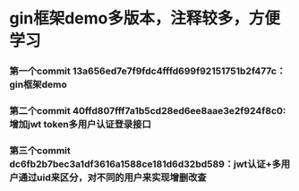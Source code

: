 # gin框架demo多版本，注释较多，方便学习
### 第一个commit 13a656ed7e7f9fdc4fffd699f92151751b2f477c：gin框架demo
### 第二个commit 40ffd807fff7a1b5cd28ed6ee8aae3e2f924f8c0: 增加jwt token多用户认证登录接口
### 第三个commit dc6fb2b7bec3a1df3616a1588ce181d6d32bd589：jwt认证+多用户通过uid来区分，对不同的用户来实现增删改查
